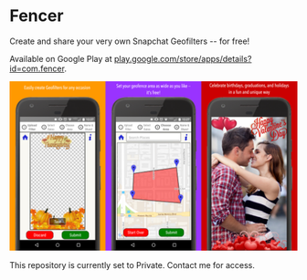 # Fencer

Create and share your very own Snapchat Geofilters -- for free!

Available on Google Play at [play.google.com/store/apps/details?id=com.fencer](https://play.google.com/store/apps/details?id=com.fencer).

![FencerPics](FencerPics.jpg)

This repository is currently set to Private. Contact me for access.
